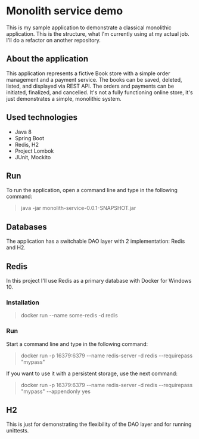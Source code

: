 # Monolith service demo

This is my sample application to demonstrate a classical monolithic application. This is the structure, what I'm currently using at my actual job. I'll do a refactor on another repository.

## About the application
This application represents a fictive Book store with a simple order management and a payment service. The books can be saved, deleted, listed, and displayed via REST API. The orders and payments can be initiated, finalized, and cancelled. It's not a fully functioning online store, it's just demonstrates a simple,
monolithic system.

## Used technologies
- Java 8
- Spring Boot
- Redis, H2
- Project Lombok
- JUnit, Mockito

## Run

To run the application, open a command line and type in the following command:

> java -jar monolith-service-0.0.1-SNAPSHOT.jar

## Databases
The application has a switchable DAO layer with 2 implementation: Redis and H2.

## Redis
In this project I'll use Redis as a primary database with Docker for Windows 10.

### Installation
> docker run --name some-redis -d redis

### Run
Start a command line and type in the following command:
> docker run -p 16379:6379 --name redis-server -d redis --requirepass "mypass"

If you want to use it with a persistent storage, use the next command:
> docker run -p 16379:6379 --name redis-server -d redis --requirepass "mypass" --appendonly yes

## H2
This is just for demonstrating the flexibility of the DAO layer and for running unittests.